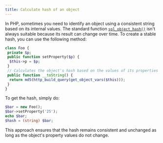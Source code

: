 ```yaml
---
title: Calculate hash of an object
---
```


In PHP, sometimes you need to identify an object using a consistent string based
on its internal values. The standard function [`spl_object_hash()`](http://php.net/manual/en/function.spl-object-hash.php)
isn't always suitable because its result can change over time. To create
a stable hash, you can use the following method:

```php
class Foo {
 private $p;
 public function setProperty($p) {
  $this->p = $p;
 }
 // Calculates the object's hash based on the values of its properties
 public function __toString() {
  return md5(http_build_query(get_object_vars($this)));
 }
}
```

To get the hash, simply do:

```php
$bar = new Foo();
$bar->setProperty('25');
echo $bar;
$hash = (string) $bar;
```

This approach ensures that the hash remains consistent and unchanged as long as the object's property values do not change.
